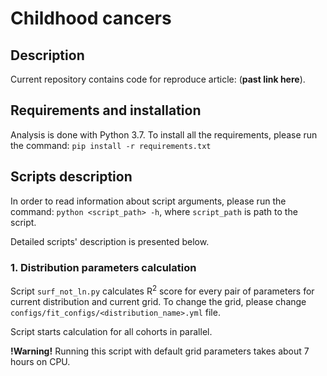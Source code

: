 # Childhood cancers

## Description
Current repository contains code for reproduce article: (**past link here**).

## Requirements and installation
Analysis is done with Python 3.7.
To install all the requirements, please run the command:
`pip install -r requirements.txt`

## Scripts description
In order to read information about script arguments,
please run the command:
`python <script_path> -h`, where `script_path` is path to the script.

Detailed scripts' description is presented below.

### 1. Distribution parameters calculation

Script `surf_not_ln.py` calculates R<sup>2</sup> score for every pair of parameters
for current distribution and current grid.
To change the grid, please change `configs/fit_configs/<distribution_name>.yml` file.

Script starts calculation for all cohorts in parallel.

**!Warning!** Running this script with default grid parameters takes about 7 hours on CPU.
